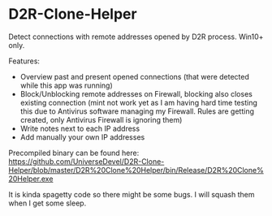 # D2R-Clone-Helper

Detect connections with remote addresses opened by D2R process. Win10+ only.

Features:

- Overview past and present opened connections (that were detected while this app was running)
- Block/Unblocking remote addresses on Firewall, blocking also closes existing connection (mint not work yet as I am having hard time testing this due to Antivirus software managing my Firewall. Rules are getting created, only Antivirus Firewall is ignoring them)
- Write notes next to each IP address
- Add manually your own IP addresses

Precompiled binary can be found here: https://github.com/UniverseDevel/D2R-Clone-Helper/blob/master/D2R%20Clone%20Helper/bin/Release/D2R%20Clone%20Helper.exe

It is kinda spagetty code so there might be some bugs. I will squash them when I get some sleep.
